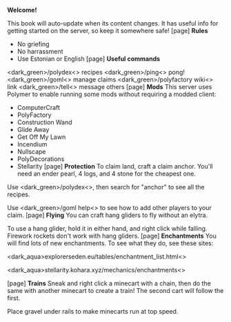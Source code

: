 **Welcome!**

This book will auto-update when its content changes.
It has useful info for getting started on the server, so keep it somewhere safe!
[page]
**Rules**

- No griefing
- No harrassment
- Use Estonian or English
[page]
**Useful commands**

<dark_green>/polydex<> recipes
<dark_green>/ping<> pong!
<dark_green>/goml<> manage claims
<dark_green>/polyfactory wiki<> link
<dark_green>/tell<> message others
[page]
**Mods**
This server uses Polymer to enable running some mods without requiring a modded client:

- ComputerCraft
- PolyFactory
- Construction Wand
- Glide Away
- Get Off My Lawn
- Incendium
- Nullscape
- PolyDecorations
- Stellarity
[page]
**Protection**
To claim land, craft a claim anchor. You'll need an ender pearl, 4 logs, and 4 stone for the cheapest one.

Use <dark_green>/polydex<>, then search for "anchor" to see all the recipes.

Use <dark_green>/goml help<> to see how to add other players to your claim.
[page]
**Flying**
You can craft hang gliders to fly without an elytra.

To use a hang glider, hold it in either hand, and right click while falling. Firework rockets don't work with hang gliders.
[page]
**Enchantments**
You will find lots of new enchantments. To see what they do, see these sites:

<dark_aqua>explorerseden.eu/tables/enchantment\_list.html<>

<dark_aqua>stellarity.kohara.xyz/mechanics/enchantments<>

[page]
**Trains**
Sneak and right click a minecart with a chain, then do the same with another minecart to create a train! The second cart will follow the first.

Place gravel under rails to make minecarts run at top speed.
